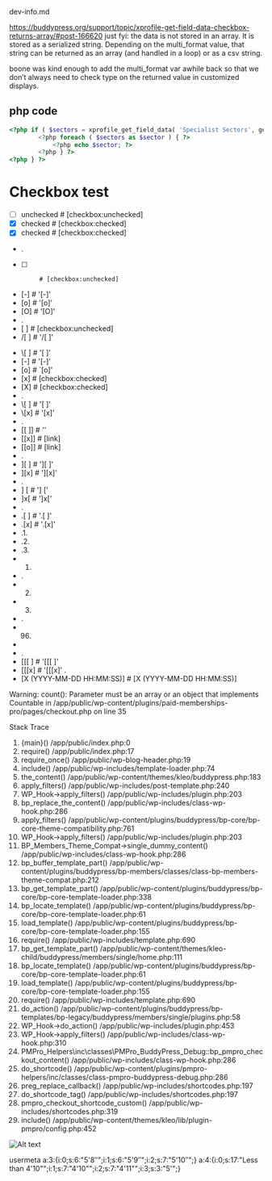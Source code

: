 dev-info.md

https://buddypress.org/support/topic/xprofile-get-field-data-checkbox-returns-array/#post-166620
just fyi: the data is not stored in an array.
It is stored as a serialized string.
Depending on the multi_format value, that string can be returned as an array (and handled in a loop) or as a csv string.

boone was kind enough to add the multi_format var awhile back so that we don’t always need to check type on the returned value in customized displays.

## php code
```php
<?php if ( $sectors = xprofile_get_field_data( 'Specialist Sectors', get_the_author_id() ) ) { ?>
		<?php foreach ( $sectors as $sector ) { ?>
			<?php echo $sector; ?>
		<?php } ?>
<?php } ?>
```

# Checkbox test

* [ ] unchecked # [checkbox:unchecked]
* [x] checked   # [checkbox:checked]
* [X] checked   # [checkbox:checked]
* .
* [ ]          # [checkbox:unchecked]
* [-]          # '[-]'
* [o]          # '[o]'
* [O]          # '[O]'
* .
* \[ ]         # [checkbox:unchecked]
* /[ ]         # '/[ ]'
- \\[ ]        # '\[ ]'
- \[-]         # '\[-]' 
- \[o]         # `\[o]'
- \[x]         # [checkbox:checked]
- \[X]         # [checkbox:checked]
- .
- \\[ ]        # '\[ ]'
- \\[x]        # '\[x]'
- .
- [[ ]]        # ''
- [[x]]        # [link]
- [[o]]        # [link]
- .
- ][ ]         # '][ ]'
- ][x]         # '][x]'
- .
- ] [          #  '] ['
- ]x[          #  ']x['
- .
- .[ ]         #  '.[ ]'
- .[x]         #  '.[x]'
- .1.
- .2.
- .3.
- 1.
- .
- 2.
- 3.
- .
- 96.
-
- .
- [[[ ]        # '[[[ ]'
- [[[x]        # '[[[x]'
.
- [X (YYYY-MM-DD HH:MM:SS)]   # [X (YYYY-MM-DD HH:MM:SS)]

Warning: count(): Parameter must be an array or an object that implements Countable in /app/public/wp-content/plugins/paid-memberships-pro/pages/checkout.php on line 35

Stack Trace
1. {main}() /app/public/index.php:0
2. require() /app/public/index.php:17
3. require_once() /app/public/wp-blog-header.php:19
4. include() /app/public/wp-includes/template-loader.php:74
5. the_content() /app/public/wp-content/themes/kleo/buddypress.php:183
6. apply_filters() /app/public/wp-includes/post-template.php:240
7. WP_Hook->apply_filters() /app/public/wp-includes/plugin.php:203
8. bp_replace_the_content() /app/public/wp-includes/class-wp-hook.php:286
9. apply_filters() /app/public/wp-content/plugins/buddypress/bp-core/bp-core-theme-compatibility.php:761
10. WP_Hook->apply_filters() /app/public/wp-includes/plugin.php:203
11. BP_Members_Theme_Compat->single_dummy_content() /app/public/wp-includes/class-wp-hook.php:286
12. bp_buffer_template_part() /app/public/wp-content/plugins/buddypress/bp-members/classes/class-bp-members-theme-compat.php:212
13. bp_get_template_part() /app/public/wp-content/plugins/buddypress/bp-core/bp-core-template-loader.php:338
14. bp_locate_template() /app/public/wp-content/plugins/buddypress/bp-core/bp-core-template-loader.php:61
15. load_template() /app/public/wp-content/plugins/buddypress/bp-core/bp-core-template-loader.php:155
16. require() /app/public/wp-includes/template.php:690
17. bp_get_template_part() /app/public/wp-content/themes/kleo-child/buddypress/members/single/home.php:111
18. bp_locate_template() /app/public/wp-content/plugins/buddypress/bp-core/bp-core-template-loader.php:61
19. load_template() /app/public/wp-content/plugins/buddypress/bp-core/bp-core-template-loader.php:155
20. require() /app/public/wp-includes/template.php:690
21. do_action() /app/public/wp-content/plugins/buddypress/bp-templates/bp-legacy/buddypress/members/single/plugins.php:58
22. WP_Hook->do_action() /app/public/wp-includes/plugin.php:453
23. WP_Hook->apply_filters() /app/public/wp-includes/class-wp-hook.php:310
24. PMPro_Helpers\inc\classes\PMPro_BuddyPress_Debug::bp_pmpro_checkout_content() /app/public/wp-includes/class-wp-hook.php:286
25. do_shortcode() /app/public/wp-content/plugins/pmpro-helpers/inc/classes/class-pmpro-buddypress-debug.php:286
26. preg_replace_callback() /app/public/wp-includes/shortcodes.php:197
27. do_shortcode_tag() /app/public/wp-includes/shortcodes.php:197
28. pmpro_checkout_shortcode_custom() /app/public/wp-includes/shortcodes.php:319
29. include() /app/public/wp-content/themes/kleo/lib/plugin-pmpro/config.php:452

![Alt text](https://monosnap.com/image/XeWmsSbpr2rEKTXMOCnhYW6wG4jjel.png)


usermeta	a:3:{i:0;s:6:"5'8″";i:1;s:6:"5'9″";i:2;s:7:"5'10″";}
a:4:{i:0;s:17:"Less than 4\'10\"";i:1;s:7:"4\'10\"";i:2;s:7:"4\'11\"";i:3;s:3:"5\'";}